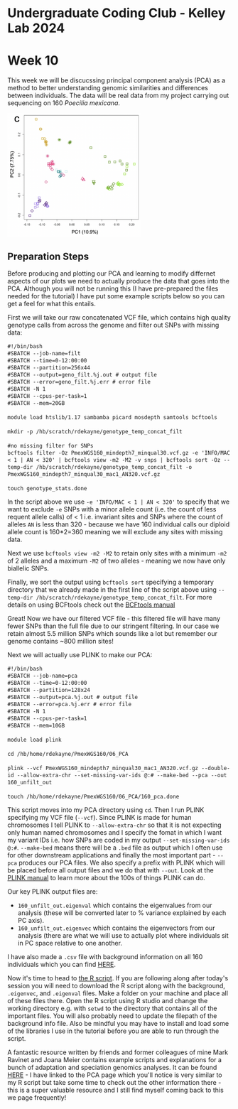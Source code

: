 Undergraduate Coding Club - Kelley Lab 2024
================
Week 10
================

This week we will be discucssing principal component analysis (PCA) as a method to better understanding genomic similarities and differences between individuals. The data will be real data from my project carrying out sequencing on 160 _Poecilia mexicana_.

<img src="../images/pca.png" width="300">

## Preparation Steps  

Before producing and plotting our PCA and learning to modify differnet aspects of our plots we need to actually produce the data that goes into the PCA. Although you will not be running this (I have pre-prepared the files needed for the tutorial) I have put some example scripts below so you can get a feel for what this entails.  


First we will take our raw concatenated VCF file, which contains high quality genotype calls from across the genome and filter out SNPs with missing data:  

```
#!/bin/bash
#SBATCH --job-name=filt
#SBATCH --time=0-12:00:00
#SBATCH --partition=256x44
#SBATCH --output=geno_filt.%j.out # output file
#SBATCH --error=geno_filt.%j.err # error file
#SBATCH -N 1
#SBATCH --cpus-per-task=1
#SBATCH --mem=20GB 

module load htslib/1.17 sambamba picard mosdepth samtools bcftools

mkdir -p /hb/scratch/rdekayne/genotype_temp_concat_filt

#no missing filter for SNPs
bcftools filter -Oz PmexWGS160_mindepth7_minqual30.vcf.gz -e 'INFO/MAC < 1 | AN < 320' | bcftools view -m2 -M2 -v snps | bcftools sort -Oz --temp-dir /hb/scratch/rdekayne/genotype_temp_concat_filt -o PmexWGS160_mindepth7_minqual30_mac1_AN320.vcf.gz

touch genotype_stats.done
```

In the script above we use `-e 'INFO/MAC < 1 | AN < 320'` to specify that we want to exclude `-e` SNPs with a minor allele count (i.e. the count of less requent allele calls) of < 1 i.e. invariant sites and SNPs where the count of alleles `AN` is less than 320 - because we have 160 individual calls our diploid allele count is 160*2=360 meaning we will exclude any sites with missing data.  

Next we use `bcftools view -m2 -M2` to retain only sites with a minimum `-m2` of 2 alleles and a maximum `-M2` of two alleles - meaning we now have only biallelic SNPs.  

Finally, we sort the output using `bcftools sort` specifying a temporary directory that we already made in the first line of the script above using `--temp-dir /hb/scratch/rdekayne/genotype_temp_concat_filt`. For more details on using BCFtools check out the [BCFtools manual](https://samtools.github.io/bcftools/bcftools.html)

Great! Now we have our filtered VCF file - this filtered file will have many fewer SNPs than the full file due to our stringent filtering. In our case we retain almost 5.5 million SNPs which sounds like a lot but remember our genome contains ~800 million sites!  

Next we will actually use PLINK to make our PCA:  

```
#!/bin/bash
#SBATCH --job-name=pca
#SBATCH --time=0-12:00:00
#SBATCH --partition=128x24
#SBATCH --output=pca.%j.out # output file
#SBATCH --error=pca.%j.err # error file
#SBATCH -N 1
#SBATCH --cpus-per-task=1
#SBATCH --mem=10GB 

module load plink

cd /hb/home/rdekayne/PmexWGS160/06_PCA

plink --vcf PmexWGS160_mindepth7_minqual30_mac1_AN320.vcf.gz --double-id --allow-extra-chr --set-missing-var-ids @:# --make-bed --pca --out 160_unfilt_out

touch /hb/home/rdekayne/PmexWGS160/06_PCA/160_pca.done
```

This script moves into my PCA directory using `cd`. Then I run PLINK specifying my VCF file (`--vcf`). Since PLINK is made for human chromosomes I tell PLINK to `--allow-extra-chr` so that it is not expecting only human named chromosomes and I specify the fomat in which I want my variant IDs i.e. how SNPs are coded in my output `--set-missing-var-ids @:#`. `--make-bed` means there will be a `.bed` file as output which I often use for other downstream applications and finally the most important part - `--pca` produces our PCA files. We also specify a prefix with PLINK which will be placed before all output files and we do that with `--out`. Look at the [PLINK manual](https://www.cog-genomics.org/plink/) to learn more about the 100s of things PLINK can do.  

Our key PLINK output files are:  
- `160_unfilt_out.eigenval` which contains the eigenvalues from our analysis (these will be converted later to % variance explained by each PC axis).
- `160_unfilt_out.eigenvec` which contains the eigenvectors from our analysis (there are what we will use to actually plot where individuals sit in PC space relative to one another.

I have also made a `.csv` file with background information on all 160 individuals which you can find [HERE](https://github.com/RishiDeKayne/Undergraduate_coding_club/blob/main/Week10/Samples_selected_background_shape_col.csv).  

Now it's time to head to [the R script](). If you are following along after today's session you will need to download the R script along with the background, `.eigenvec`, and `.eigenval` files. Make a folder on your machine and place all of these files there. Open the R script using R studio and change the working directory e.g. with `setwd` to the directory that contains all of the important files. You will also probably need to update the filepath of the background info file. Also be mindful you may have to install and load some of the libraries I use in the tutorial before you are able to run through the script.  

A fantastic resource written by friends and former colleagues of mine Mark Ravinet and Joana Meier contains example scripts and explanations for a bunch of adaptation and speciation genomics analyses. It can be found [HERE](https://speciationgenomics.github.io/pca/) - I have linked to the PCA page which you'll notice is very similar to my R script but take some time to check out the other information there - this is a super valuable resource and I still find myself coming back to this we page frequently!

